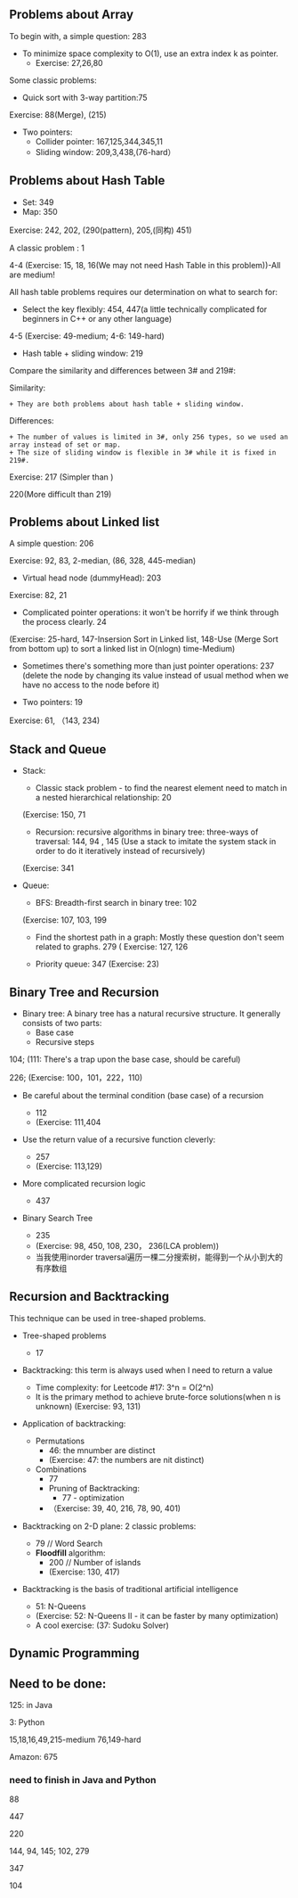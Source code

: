 ## Problems about Array

To begin with, a simple question: 283

+ To minimize space complexity to O(1), use an extra index k as pointer.
	+ Exercise: 27,26,80

Some classic problems:

+ Quick sort with 3-way partition:75

Exercise: 88(Merge), (215)

+ Two pointers:
	+ Collider pointer: 167,125,344,345,11
	+ Sliding window: 209,3,438,(76-hard）

## Problems about Hash Table

+ Set: 349
+ Map: 350

Exercise: 242, 202, (290(pattern), 205,(同构) 451)

A classic problem : 1

4-4 (Exercise: 15, 18, 16(We may not need Hash Table in this problem))-All are medium!

All hash table problems requires our determination on what to search for:

+ Select the key flexibly: 454, 447(a little technically complicated for beginners in C++ or any other language)

4-5 (Exercise: 49-medium; 4-6: 149-hard)

+ Hash table + sliding window: 219

Compare the similarity and differences between 3# and 219#:

Similarity: 

	+ They are both problems about hash table + sliding window.

Differences:

	+ The number of values is limited in 3#, only 256 types, so we used an array instead of set or map.
	+ The size of sliding window is flexible in 3# while it is fixed in 219#.

Exercise: 217 (Simpler than )

220(More difficult than 219)

## Problems about Linked list

A simple question: 206

Exercise: 92, 83, 2-median, (86, 328, 445-median)

+ Virtual head node (dummyHead): 203

Exercise: 82, 21

+ Complicated pointer operations: it won't be horrify if we think through the process clearly. 24

(Exercise: 25-hard, 147-Insersion Sort in Linked list, 148-Use (Merge Sort from bottom up) to sort a linked list in O(nlogn) time-Medium)

+ Sometimes there's something more than just pointer operations: 237 (delete the node by changing its value instead of usual method when we have no access to the node before it)

+ Two pointers: 19

Exercise: 61, （143, 234)


## Stack and Queue

+ Stack:

	+ Classic stack problem - to find the nearest element need to match in a nested hierarchical relationship: 20

	(Exercise: 150, 71

	+ Recursion: recursive algorithms in binary tree: three-ways of traversal: 144, 94 , 145 (Use a stack to imitate the system stack in order to do it iteratively instead of recursively)

	(Exercise: 341

+ Queue:

	+ BFS: Breadth-first search in binary tree: 102

	(Exercise: 107, 103, 199

	+ Find the shortest path in a graph: Mostly these question don't seem related to graphs. 279
	( Exercise: 127, 126

	+ Priority queue: 347
	(Exercise: 23)

## Binary Tree and Recursion

+ Binary tree: A binary tree has a natural recursive structure. It generally consists of two parts: 
	+ Base case
	+ Recursive steps 

104; (111: There's a trap upon the base case, should be careful)

226; (Exercise: 100，101，222，110) 

+ Be careful about the terminal condition (base case) of a recursion
	+ 112
	+ (Exercise: 111,404

+ Use the return value of a recursive function cleverly:
	+ 257
	+ (Exercise: 113,129)

+ More complicated recursion logic
	+ 437

+ Binary Search Tree
	+ 235
	+ (Exercise: 98, 450, 108, 230， 236(LCA problem))
	+ 当我使用inorder traversal遍历一棵二分搜索树，能得到一个从小到大的有序数组

## Recursion and Backtracking

This technique can be used in tree-shaped problems.
+ Tree-shaped problems
	+ 17

+ Backtracking: this term is always used when I need to return a value
	+ Time complexity: for Leetcode #17: 3^n = O(2^n)
	+ It is the primary method to achieve brute-force solutions(when n is unknown)
(Exercise: 93, 131)

+ Application of backtracking:
	+ Permutations
		+ 46: the mnumber are distinct
		+ (Exercise: 47: the numbers are nit distinct)
	+ Combinations
		+ 77
		+ Pruning of Backtracking:
			+ 77 - optimization
		+ （Exercise: 39, 40, 216, 78, 90, 401)

+ Backtracking on 2-D plane: 2 classic problems:
	+ 79 // Word Search
	+ **Floodfill** algorithm: 
		+ 200 // Number of islands
		+ (Exercise: 130, 417)

+ Backtracking is the basis of traditional artificial intelligence
	+ 51: N-Queens
	+ (Exercise: 52: N-Queens II - it can be faster by many optimization)
	+ A cool exercise: (37: Sudoku Solver)

## Dynamic Programming




## Need to be done:

125: in Java

3: Python

15,18,16,49,215-medium  76,149-hard

Amazon: 675

### need to finish in Java and Python

88

447

220

144, 94, 145; 102, 279



347

104
